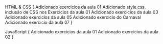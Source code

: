 HTML & CSS {
    Adicionado exercicios da aula 01
    Adicionado style.css, inclusão de CSS nos Exercicios da aula 01
    Adicionado exercicios da aula 03
    Adicionado exercicios da aula 05
    Adicionado exercicio do Carnaval
    Adicionado exercicio da aula 07
}

JavaScript {
    Adicionado exercicios da aula 01
    Adicionado exercicios da aula 02
}
